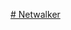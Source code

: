 [# Netwalker](https://cdn.discordapp.com/attachments/955004618063085568/1041362730906554449/image.png)

